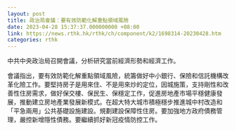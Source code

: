 ```yaml
---
layout: post
title: 政治局會議：要有效防範化解重點領域風險
date: 2023-04-28 15:37:37.000000000 +08:00
link: https://news.rthk.hk/rthk/ch/component/k2/1698314-20230428.htm
categories: rthk
---
```


中共中央政治局召開會議，分析研究當前經濟形勢和經濟工作。

會議指出，要有效防範化解重點領域風險，統籌做好中小銀行、保險和信託機構改革化險工作。要堅持房子是用來住、不是用來炒的定位，因城施策，支持剛性和改善性住房需求，做好保交樓、保民生、保穩定工作，促進房地產市場平穩健康發展，推動建立房地產業發展新模式。在超大特大城市積極穩步推進城中村改造和「平急兩用」公共基礎設施建設。規劃建設保障性住房。要加強地方政府債務管理，嚴控新增隱性債務。要繼續抓好新冠疫情防控工作。
